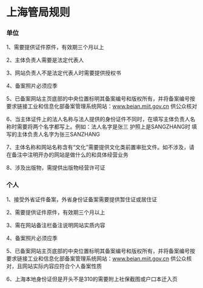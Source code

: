 

# 上海管局规则

### 单位

1、需要提供证件原件，有效期三个月以上                                                                                                              

2、主体负责人需要是法定代表人                                                                                                                                                

3、网站负责人不是法定代表人时需要提供授权书                                                                                                                                                                                                                                         

4、备案照片必须应季                                                                                                                                                       

5、已备案网站主页底部的中央位置标明其备案编号和版权所有，并将备案编号按要求链接工业和信息化部备案管理系统网站：www.beian.miit.gov.cn 供公众核对                                                                                                            

6、当主体证件上的法人名称与法人提供的身份证件不同时，在填写主体负责人名称时需要将两个名字都写上。例如：法人名字是张三 护照上是SANGZHANG时 填写的主体负责人名字为张三SANZHANG                               

7、主体名称和网站名称含有“文化”需要提供文化类前置审批文件。如不涉及，请在备注中注明开办的网站是做什么的和具体经营业务

8、涉及出版物，需提供出版物经营许可证

### 个人

1、接受外省证件备案，外省身份证备案需要提供暂住证或居住证                                                                                           

2、需要提供证件原件，有效期三个月以上                                                                                                                        

3、需在网站备注栏备注说明网站实质内容                                                                                     

4、备案照片必须应季                                                                                                                             

5、已备案网站主页底部的中央位置标明其备案编号和版权所有，并将备案编号按要求链接工业和信息化部备案管理系统网站：www.beian.miit.gov.cn 供公众核对，且网站实际内容应符合个人备案性质                                                                           

6、上海本地身份证但是开头不是310的需要附上社保截图或户口本迁入页